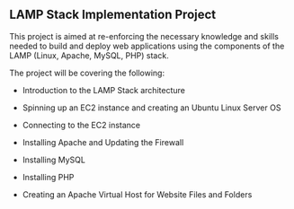 
## LAMP Stack Implementation Project

This project is aimed at re-enforcing the necessary knowledge and skills needed to build and deploy web applications using the components of the LAMP (Linux, Apache, MySQL, PHP) stack.

The project will be covering the following:

- Introduction to the LAMP Stack architecture

- Spinning up an EC2 instance and creating an Ubuntu Linux Server OS

- Connecting to the EC2 instance

- Installing Apache and Updating the Firewall

- Installing MySQL

- Installing PHP

- Creating an Apache Virtual Host for Website Files and Folders